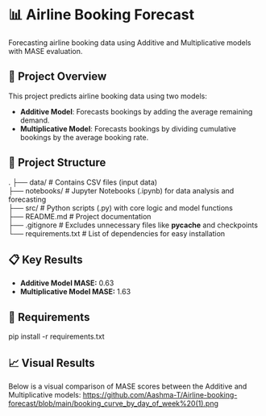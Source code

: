 # 📊 Airline Booking Forecast
Forecasting airline booking data using Additive and Multiplicative models with MASE evaluation.

## 🚀 Project Overview
This project predicts airline booking data using two models:
- **Additive Model**: Forecasts bookings by adding the average remaining demand.
- **Multiplicative Model**: Forecasts bookings by dividing cumulative bookings by the average booking rate.

## 📂 Project Structure
.
├── data/                    # Contains CSV files (input data)  
├── notebooks/               # Jupyter Notebooks (.ipynb) for data analysis and forecasting  
├── src/                     # Python scripts (.py) with core logic and model functions  
├── README.md                # Project documentation  
├── .gitignore               # Excludes unnecessary files like __pycache__ and checkpoints  
└── requirements.txt         # List of dependencies for easy installation  

## 📋 Key Results
- **Additive Model MASE:** 0.63
- **Multiplicative Model MASE:** 1.63

## 🔧 Requirements
pip install -r requirements.txt

## 📈 Visual Results
Below is a visual comparison of MASE scores between the Additive and Multiplicative models:
https://github.com/Aashma-T/Airline-booking-forecast/blob/main/booking_curve_by_day_of_week%20(1).png


